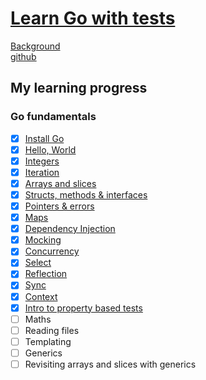 # [Learn Go with tests](https://quii.gitbook.io/learn-go-with-tests)

[Background](https://quii.gitbook.io/learn-go-with-tests#background)<br>
[github](https://github.com/quii/learn-go-with-tests)

## My learning progress
### Go fundamentals
- [x] [Install Go](https://quii.gitbook.io/learn-go-with-tests/go-fundamentals/install-go)
- [x] [Hello, World](https://quii.gitbook.io/learn-go-with-tests/go-fundamentals/hello-world)
- [x] [Integers](https://quii.gitbook.io/learn-go-with-tests/go-fundamentals/integers)
- [x] [Iteration](https://quii.gitbook.io/learn-go-with-tests/go-fundamentals/iteration)
- [x] [Arrays and slices](https://quii.gitbook.io/learn-go-with-tests/go-fundamentals/arrays-and-slices)
- [x] [Structs, methods & interfaces](https://quii.gitbook.io/learn-go-with-tests/go-fundamentals/structs-methods-and-interfaces)
- [X] [Pointers & errors](https://quii.gitbook.io/learn-go-with-tests/go-fundamentals/pointers-and-errors)
- [x] [Maps](https://quii.gitbook.io/learn-go-with-tests/go-fundamentals/maps)
- [x] [Dependency Injection](https://quii.gitbook.io/learn-go-with-tests/go-fundamentals/dependency-injection)
- [x] [Mocking](https://quii.gitbook.io/learn-go-with-tests/go-fundamentals/mocking)
- [x] [Concurrency](https://quii.gitbook.io/learn-go-with-tests/go-fundamentals/concurrency)
- [x] [Select](https://quii.gitbook.io/learn-go-with-tests/go-fundamentals/select)
- [x] [Reflection](https://quii.gitbook.io/learn-go-with-tests/go-fundamentals/reflection)
- [x] [Sync](https://quii.gitbook.io/learn-go-with-tests/go-fundamentals/sync)
- [x] [Context](https://quii.gitbook.io/learn-go-with-tests/go-fundamentals/context)
- [x] [Intro to property based tests](https://quii.gitbook.io/learn-go-with-tests/go-fundamentals/roman-numerals)
- [ ] Maths
- [ ] Reading files
- [ ] Templating
- [ ] Generics
- [ ] Revisiting arrays and slices with generics
